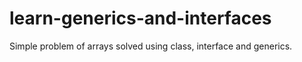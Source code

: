 # learn-generics-and-interfaces
Simple problem of arrays solved using class, interface and generics.
